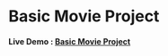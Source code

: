 # Basic Movie Project

<h4> Live Demo : <a href="https://basic-movie-app.onrender.com/"> Basic Movie Project </a></h4>


